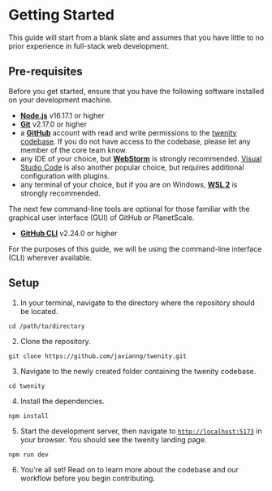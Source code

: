 # Getting Started

This guide will start from a blank slate and assumes that you have little to no prior experience in full-stack web development.

## Pre-requisites

Before you get started, ensure that you have the following software installed on your development machine.

- [**Node.js**](https://nodejs.dev/en/download/) v16.17.1 or higher
- [**Git**](https://git-scm.com/downloads) v2.17.0 or higher
- a [**GitHub**](https://github.com) account with read and write permissions to the [twenity codebase](https://github.com/javianng/twenity).
  If you do not have access to the codebase, please let any member of the core team know.
- any IDE of your choice, but [**WebStorm**](https://www.jetbrains.com/webstorm/) is strongly recommended.
  [Visual Studio Code](https://code.visualstudio.com/) is also another popular choice, but requires additional configuration with plugins.
- any terminal of your choice, but if you are on Windows, [**WSL 2**](https://learn.microsoft.com/en-us/windows/wsl/install) is strongly recommended.

The next few command-line tools are optional for those familiar with the graphical user interface (GUI) of GitHub or PlanetScale.

- [**GitHub CLI**](https://cli.github.com/) v2.24.0 or higher

For the purposes of this guide, we will be using the command-line interface (CLI) wherever available.

## Setup

1. In your terminal, navigate to the directory where the repository should be located.

```
cd /path/to/directory
```

2. Clone the repository.

```
git clone https://github.com/javianng/twenity.git
```

3. Navigate to the newly created folder containing the twenity codebase.

```
cd twenity
```

4. Install the dependencies.

```
npm install
```

5. Start the development server, then navigate to [`http://localhost:5173`](http://localhost:5173) in your browser.
   You should see the twenity landing page.

```
npm run dev
```

6. You're all set! Read on to learn more about the codebase and our workflow before you begin contributing.
